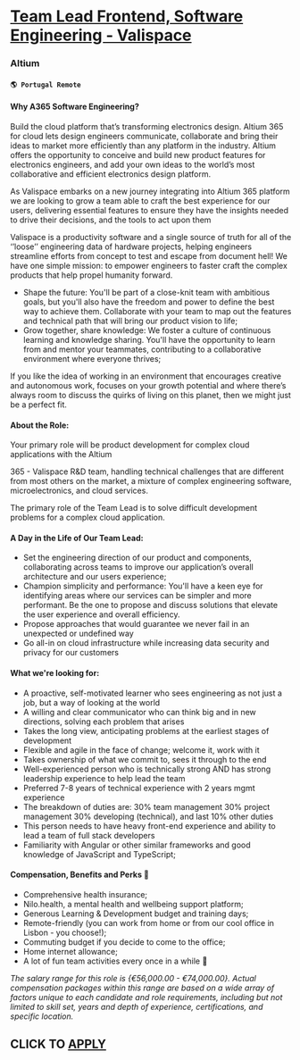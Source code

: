 # [Team Lead Frontend, Software Engineering - Valispace](https://www.remotewlb.com/apply/team-lead-frontend-software-engineering-valispace)  
### Altium  
#### `🌎 Portugal Remote`  

#### Why A365 Software Engineering?

Build the cloud platform that’s transforming electronics design. Altium 365 for cloud lets design engineers communicate, collaborate and bring their ideas to market more efficiently than any platform in the industry. Altium offers the opportunity to conceive and build new product features for electronics engineers, and add your own ideas to the world’s most collaborative and efficient electronics design platform.

As Valispace embarks on a new journey integrating into Altium 365 platform we are looking to grow a team able to craft the best experience for our users, delivering essential features to ensure they have the insights needed to drive their decisions, and the tools to act upon them

Valispace is a productivity software and a single source of truth for all of the ‘’loose’’ engineering data of hardware projects, helping engineers streamline efforts from concept to test and escape from document hell! We have one simple mission: to empower engineers to faster craft the complex products that help propel humanity forward.

  * Shape the future: You'll be part of a close-knit team with ambitious goals, but you'll also have the freedom and power to define the best way to achieve them. Collaborate with your team to map out the features and technical path that will bring our product vision to life;
  * Grow together, share knowledge: We foster a culture of continuous learning and knowledge sharing. You'll have the opportunity to learn from and mentor your teammates, contributing to a collaborative environment where everyone thrives;

If you like the idea of working in an environment that encourages creative and autonomous work, focuses on your growth potential and where there’s always room to discuss the quirks of living on this planet, then we might just be a perfect fit.

#### About the Role:

Your primary role will be product development for complex cloud applications with the Altium

365 - Valispace R&D team, handling technical challenges that are different from most others on the market, a mixture of complex engineering software, microelectronics, and cloud services.

The primary role of the Team Lead is to solve difficult development problems for a complex cloud application.

#### A Day in the Life of Our Team Lead:

  * Set the engineering direction of our product and components, collaborating across teams to improve our application’s overall architecture and our users experience;
  * Champion simplicity and performance: You'll have a keen eye for identifying areas where our services can be simpler and more performant. Be the one to propose and discuss solutions that elevate the user experience and overall efficiency.
  * Propose approaches that would guarantee we never fail in an unexpected or undefined way
  * Go all-in on cloud infrastructure while increasing data security and privacy for our customers

#### What we're looking for:

  * A proactive, self-motivated learner who sees engineering as not just a job, but a way of looking at the world 
  * A willing and clear communicator who can think big and in new directions, solving each problem that arises
  * Takes the long view, anticipating problems at the earliest stages of development
  * Flexible and agile in the face of change; welcome it, work with it
  * Takes ownership of what we commit to, sees it through to the end
  * Well-experienced person who is technically strong AND has strong leadership experience to help lead the team
  * Preferred 7-8 years of technical experience with 2 years mgmt experience
  * The breakdown of duties are: 30% team management 30% project management 30% developing (technical), and last 10% other duties
  * This person needs to have heavy front-end experience and ability to lead a team of full stack developers
  * Familiarity with Angular or other similar frameworks and good knowledge of JavaScript and TypeScript;

#### Compensation, Benefits and Perks 🎉

  * Comprehensive health insurance;
  * Nilo.health, a mental health and wellbeing support platform;
  * Generous Learning & Development budget and training days;
  * Remote-friendly (you can work from home or from our cool office in Lisbon - you choose!);
  * Commuting budget if you decide to come to the office;
  * Home internet allowance;
  * A lot of fun team activities every once in a while 🪩

_The salary range for this role is {€56,000.00 - €74,000.00}. Actual compensation packages_ _within this range are based on a wide array of factors unique to each candidate and role requirements, including but not limited to skill set, years and depth of experience, certifications, and specific location._

  
## CLICK TO [APPLY](https://www.remotewlb.com/apply/team-lead-frontend-software-engineering-valispace)

